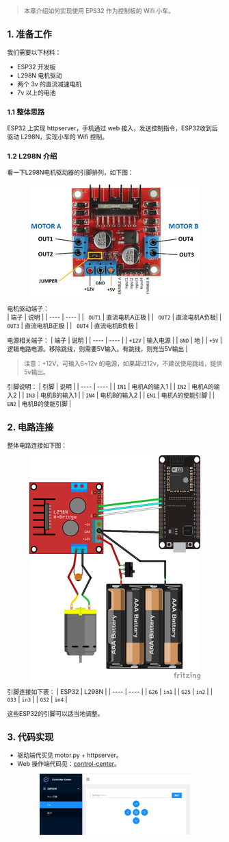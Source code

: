 > 本章介绍如何实现使用 EPS32 作为控制板的 Wifi 小车。

## 1. 准备工作

我们需要以下材料：

- ESP32 开发板
- L298N 电机驱动
- 两个 3v 的直流减速电机
- 7v 以上的电池

### 1.1 整体思路

ESP32 上实现 httpserver，手机通过 web 接入，发送控制指令，ESP32收到后驱动 L298N，实现小车的 Wifi 控制。


### 1.2 L298N 介绍

看一下L298N电机驱动器的引脚排列，如下图：
<div align="center">
    <img src="./images/L298N.jpg" width="400px">
</div>

电机驱动端子：  
| 端子 | 说明 |
| ---- | ---- |
| ` OUT1` | 直流电机A正极 |
| ` OUT2` | 直流电机A负极|
| ` OUT3` | 直流电机B正极 |
| ` OUT4` | 直流电机B负极 |

电源相关端子：
| 端子 | 说明 |
| ---- | ---- |
| `+12V` | 输入电源 |
| `GND` | 地 |
| `+5V` | 逻辑电路电源。移除跳线，则需要5V输入。有跳线，则充当5V输出 |

>注意：+12V，可输入6~12v 的电源，如果超过12v，不建议使用跳线，提供5v输出。

引脚说明：
| 引脚 | 说明 |
| ---- | ---- |
| `IN1` | 电机A的输入1 |
| `IN2` | 电机A的输入2 |
| `IN3` | 电机B的输入1 |
| `IN4` | 电机B的输入2 |
| `EN1` | 电机A的使能引脚 |
| `EN2` | 电机B的使能引脚 |


## 2. 电路连接

整体电路连接如下图：

<div align="center">
    <img src="./images/motor.png" width="400px">
</div>

引脚连接如下表：
| ESP32 | L298N |
| ---- | ---- |
| `G26` | `in1` |
| `G25` | `in2` |
| `G33` | `in3` |
| `G32` | `in4` |

这些ESP32的引脚可以适当地调整。

## 3. 代码实现

- 驱动端代买见 motor.py + httpserver。
- Web 操作端代码见：[control-center](https://gitee.com/liangw/controll-center)。

<div align="center">
    <img src="./images/car-control.jpg" width="70%">
</div>




